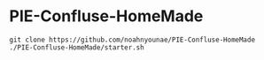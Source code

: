 # PIE-Confluse-HomeMade

```
git clone https://github.com/noahnyounae/PIE-Confluse-HomeMade
./PIE-Confluse-HomeMade/starter.sh
```